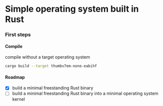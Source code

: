 # Simple operating system built in Rust
### First steps
#### Compile 
compile without a target operating system

```zsh
cargo build --target thumbv7em-none-eabihf
```

#### Roadmap
- [x] build a minimal freestanding Rust binary
- [ ] build a minimal freestanding Rust binary into a minimal operating system kernel
